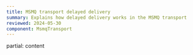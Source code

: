 ```yaml
---
title: MSMQ transport delayed delivery
summary: Explains how delayed delivery works in the MSMQ transport
reviewed: 2024-05-30
component: MsmqTransport
---
```


partial: content
